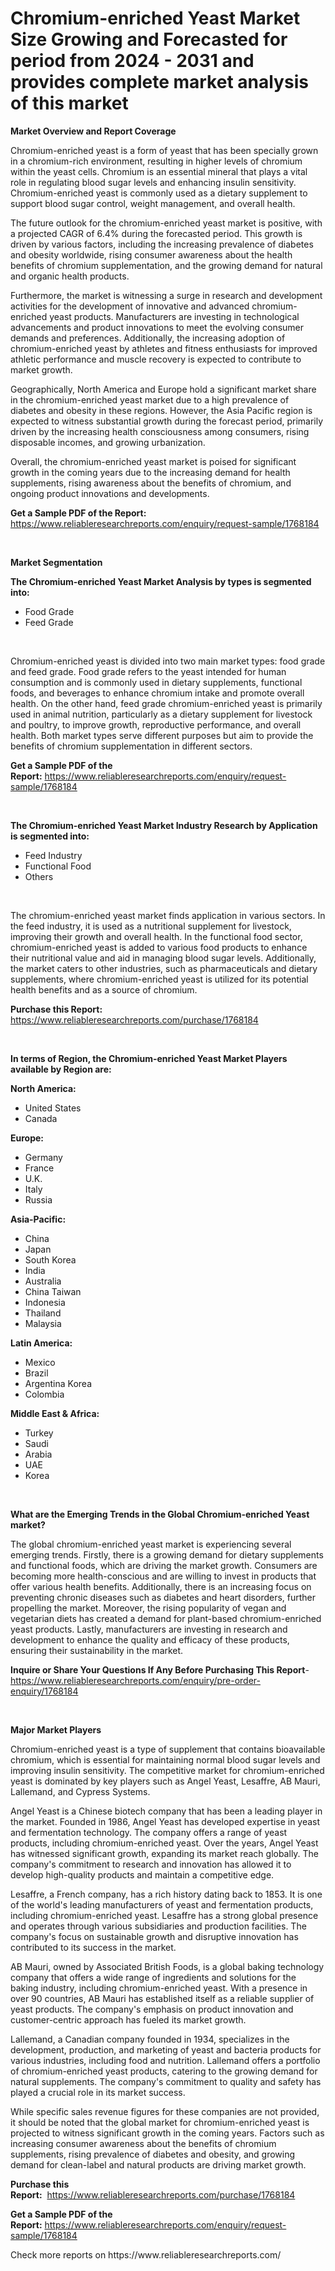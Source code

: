 <p><h1>Chromium-enriched Yeast Market Size Growing and Forecasted for period from 2024 - 2031 and provides complete market analysis of this market</h1></p><p><strong>Market Overview and Report Coverage</strong></p>
<p><p>Chromium-enriched yeast is a form of yeast that has been specially grown in a chromium-rich environment, resulting in higher levels of chromium within the yeast cells. Chromium is an essential mineral that plays a vital role in regulating blood sugar levels and enhancing insulin sensitivity. Chromium-enriched yeast is commonly used as a dietary supplement to support blood sugar control, weight management, and overall health.</p><p>The future outlook for the chromium-enriched yeast market is positive, with a projected CAGR of 6.4% during the forecasted period. This growth is driven by various factors, including the increasing prevalence of diabetes and obesity worldwide, rising consumer awareness about the health benefits of chromium supplementation, and the growing demand for natural and organic health products.</p><p>Furthermore, the market is witnessing a surge in research and development activities for the development of innovative and advanced chromium-enriched yeast products. Manufacturers are investing in technological advancements and product innovations to meet the evolving consumer demands and preferences. Additionally, the increasing adoption of chromium-enriched yeast by athletes and fitness enthusiasts for improved athletic performance and muscle recovery is expected to contribute to market growth.</p><p>Geographically, North America and Europe hold a significant market share in the chromium-enriched yeast market due to a high prevalence of diabetes and obesity in these regions. However, the Asia Pacific region is expected to witness substantial growth during the forecast period, primarily driven by the increasing health consciousness among consumers, rising disposable incomes, and growing urbanization.</p><p>Overall, the chromium-enriched yeast market is poised for significant growth in the coming years due to the increasing demand for health supplements, rising awareness about the benefits of chromium, and ongoing product innovations and developments.</p></p>
<p><strong>Get a Sample PDF of the Report:</strong> <a href="https://www.reliableresearchreports.com/enquiry/request-sample/1768184">https://www.reliableresearchreports.com/enquiry/request-sample/1768184</a></p>
<p>&nbsp;</p>
<p><strong>Market Segmentation</strong></p>
<p><strong>The Chromium-enriched Yeast Market Analysis by types is segmented into:</strong></p>
<p><ul><li>Food Grade</li><li>Feed Grade</li></ul></p>
<p>&nbsp;</p>
<p><p>Chromium-enriched yeast is divided into two main market types: food grade and feed grade. Food grade refers to the yeast intended for human consumption and is commonly used in dietary supplements, functional foods, and beverages to enhance chromium intake and promote overall health. On the other hand, feed grade chromium-enriched yeast is primarily used in animal nutrition, particularly as a dietary supplement for livestock and poultry, to improve growth, reproductive performance, and overall health. Both market types serve different purposes but aim to provide the benefits of chromium supplementation in different sectors.</p></p>
<p><strong>Get a Sample PDF of the Report:</strong>&nbsp;<a href="https://www.reliableresearchreports.com/enquiry/request-sample/1768184">https://www.reliableresearchreports.com/enquiry/request-sample/1768184</a></p>
<p>&nbsp;</p>
<p><strong>The Chromium-enriched Yeast Market Industry Research by Application is segmented into:</strong></p>
<p><ul><li>Feed Industry</li><li>Functional Food</li><li>Others</li></ul></p>
<p>&nbsp;</p>
<p><p>The chromium-enriched yeast market finds application in various sectors. In the feed industry, it is used as a nutritional supplement for livestock, improving their growth and overall health. In the functional food sector, chromium-enriched yeast is added to various food products to enhance their nutritional value and aid in managing blood sugar levels. Additionally, the market caters to other industries, such as pharmaceuticals and dietary supplements, where chromium-enriched yeast is utilized for its potential health benefits and as a source of chromium.</p></p>
<p><strong>Purchase this Report:</strong>&nbsp; <a href="https://www.reliableresearchreports.com/purchase/1768184">https://www.reliableresearchreports.com/purchase/1768184</a></p>
<p>&nbsp;</p>
<p><strong>In terms of Region, the Chromium-enriched Yeast Market Players available by Region are:</strong></p>
<p>
    <p> <strong> North America: </strong>
        <ul>
            <li>United States</li>
            <li>Canada</li>
        </ul>
        </p> 
    <p> <strong> Europe: </strong>
        <ul>
            <li>Germany</li>
            <li>France</li>
            <li>U.K.</li>
            <li>Italy</li>
            <li>Russia</li>
        </ul>
        </p> 
    <p> <strong> Asia-Pacific: </strong>
        <ul>
            <li>China</li>
            <li>Japan</li>
            <li>South Korea</li>
            <li>India</li>
            <li>Australia</li>
            <li>China Taiwan</li>
            <li>Indonesia</li>
            <li>Thailand</li>
            <li>Malaysia</li>
        </ul>
        </p> 
    <p> <strong> Latin America: </strong>
        <ul>
            <li>Mexico</li>
            <li>Brazil</li>
            <li>Argentina Korea</li>
            <li>Colombia</li>
        </ul>
        </p> 
    <p> <strong> Middle East & Africa: </strong>
        <ul>
            <li>Turkey</li>
            <li>Saudi</li>
            <li>Arabia</li>
            <li>UAE</li>
            <li>Korea</li>
        </ul>
    </p>
    </p>
<p>&nbsp;</p>
<p><strong>What are the Emerging Trends in the Global Chromium-enriched Yeast market?</strong></p>
<p><p>The global chromium-enriched yeast market is experiencing several emerging trends. Firstly, there is a growing demand for dietary supplements and functional foods, which are driving the market growth. Consumers are becoming more health-conscious and are willing to invest in products that offer various health benefits. Additionally, there is an increasing focus on preventing chronic diseases such as diabetes and heart disorders, further propelling the market. Moreover, the rising popularity of vegan and vegetarian diets has created a demand for plant-based chromium-enriched yeast products. Lastly, manufacturers are investing in research and development to enhance the quality and efficacy of these products, ensuring their sustainability in the market.</p></p>
<p><strong>Inquire or Share Your Questions If Any Before Purchasing This Report</strong>- <a href="https://www.reliableresearchreports.com/enquiry/pre-order-enquiry/1768184">https://www.reliableresearchreports.com/enquiry/pre-order-enquiry/1768184</a></p>
<p>&nbsp;</p>
<p><strong>Major Market Players</strong></p>
<p><p>Chromium-enriched yeast is a type of supplement that contains bioavailable chromium, which is essential for maintaining normal blood sugar levels and improving insulin sensitivity. The competitive market for chromium-enriched yeast is dominated by key players such as Angel Yeast, Lesaffre, AB Mauri, Lallemand, and Cypress Systems.</p><p>Angel Yeast is a Chinese biotech company that has been a leading player in the market. Founded in 1986, Angel Yeast has developed expertise in yeast and fermentation technology. The company offers a range of yeast products, including chromium-enriched yeast. Over the years, Angel Yeast has witnessed significant growth, expanding its market reach globally. The company's commitment to research and innovation has allowed it to develop high-quality products and maintain a competitive edge.</p><p>Lesaffre, a French company, has a rich history dating back to 1853. It is one of the world's leading manufacturers of yeast and fermentation products, including chromium-enriched yeast. Lesaffre has a strong global presence and operates through various subsidiaries and production facilities. The company's focus on sustainable growth and disruptive innovation has contributed to its success in the market.</p><p>AB Mauri, owned by Associated British Foods, is a global baking technology company that offers a wide range of ingredients and solutions for the baking industry, including chromium-enriched yeast. With a presence in over 90 countries, AB Mauri has established itself as a reliable supplier of yeast products. The company's emphasis on product innovation and customer-centric approach has fueled its market growth.</p><p>Lallemand, a Canadian company founded in 1934, specializes in the development, production, and marketing of yeast and bacteria products for various industries, including food and nutrition. Lallemand offers a portfolio of chromium-enriched yeast products, catering to the growing demand for natural supplements. The company's commitment to quality and safety has played a crucial role in its market success.</p><p>While specific sales revenue figures for these companies are not provided, it should be noted that the global market for chromium-enriched yeast is projected to witness significant growth in the coming years. Factors such as increasing consumer awareness about the benefits of chromium supplements, rising prevalence of diabetes and obesity, and growing demand for clean-label and natural products are driving market growth.</p></p>
<p><strong>Purchase this Report:</strong>&nbsp;&nbsp;<a href="https://www.reliableresearchreports.com/purchase/1768184">https://www.reliableresearchreports.com/purchase/1768184</a></p>
<p></p>
<p><strong>Get a Sample PDF of the Report:</strong>&nbsp;<a href="https://www.reliableresearchreports.com/enquiry/request-sample/1768184">https://www.reliableresearchreports.com/enquiry/request-sample/1768184</a></p>
<p>Check more reports on https://www.reliableresearchreports.com/</p>